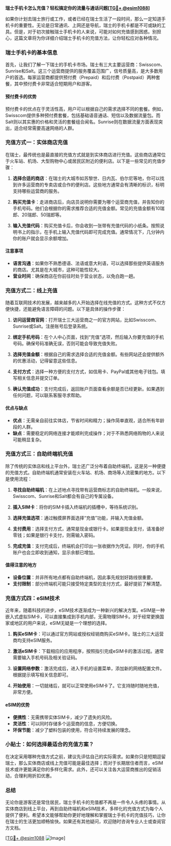 **瑞士手机卡怎么充值？轻松搞定你的流量与通话问题[[TG💪+ @esim1088](https://t.me/s/esim1088)]**

如果你计划去瑞士旅行或工作，或者已经在瑞士生活了一段时间，那么一定知道手机卡的重要性。无论是日常通讯、上网还是导航，瑞士的手机卡都是不可或缺的工具。但是，对于初次接触瑞士手机卡的人来说，可能对如何充值感到困惑。别担心，这篇文章将为你详细介绍瑞士手机卡的充值方法，让你轻松应对各种情况。

### 瑞士手机卡的基本信息

首先，让我们了解一下瑞士的手机卡市场。瑞士有三大主要运营商：Swisscom、Sunrise和Salt。这三个运营商提供的服务覆盖范围广，信号质量高，是大多数用户的首选。每家运营商都提供预付费（Prepaid）和后付费（Postpaid）两种套餐，其中预付费卡非常适合短期用户和游客。

#### 预付费卡的优势

预付费卡的优点在于灵活性高，用户可以根据自己的需求选择不同的套餐。例如，Swisscom提供多种预付费套餐，包括基础语音通话、短信以及数据流量包。而Salt则以其实惠的价格和灵活的套餐组合闻名。Sunrise则在数据流量方面表现突出，适合经常需要高速网络的人群。

### 充值方式一：实体商店充值

在瑞士，最传统也是最直接的充值方式就是到实体商店进行充值。这些商店通常位于火车站、机场、大型购物中心或居民区附近的便利店。以下是一些常见的充值步骤：

1. **选择合适的商店**：在瑞士的大城市如苏黎世、日内瓦、伯尔尼等地，你可以找到许多运营商的专卖店或合作的便利店。这些地方通常会有清晰的标识，标明支持哪些运营商的服务。

2. **购买充值卡**：走进商店后，向店员说明你需要为哪个运营商充值，并告知你的手机号码。他们会根据你的需求推荐合适的充值金额。常见的充值金额有10瑞郎、20瑞郎、50瑞郎等。

3. **输入充值代码**：购买充值卡后，你会收到一张带有充值代码的小纸条。按照说明书上的指示，在手机上输入充值代码即可完成充值。通常情况下，几分钟内你的账户就会显示余额增加。

#### 注意事项

- **语言沟通**：如果你不熟悉德语、法语或意大利语，可以选择那些提供英语服务的商店。尤其是在大城市，这种可能性较大。
- **营业时间**：确保商店在你前往时处于营业状态，以免白跑一趟。

### 充值方式二：线上充值

随着互联网技术的发展，越来越多的人开始选择在线充值的方式。这种方式不仅方便快捷，还能避免语言障碍的问题。以下是具体的操作步骤：

1. **访问运营商官网**：打开瑞士三大运营商之一的官方网站，比如Swisscom、Sunrise或Salt。注册账号后登录系统。

2. **绑定手机号码**：在个人中心页面，找到“充值”选项，然后输入你要充值的手机号码。确保号码准确无误，否则可能会导致充值失败。

3. **选择充值金额**：根据自己的需求选择合适的充值金额。有些网站还会提供额外的优惠活动，记得留意这些信息。

4. **支付方式**：选择一种方便的支付方式，如信用卡、PayPal或其他电子钱包。填写相关信息并提交订单。

5. **确认充值成功**：支付完成后，返回账户页面查看余额是否已经更新。如果遇到任何问题，可以联系客服寻求帮助。

#### 优点与缺点

- **优点**：无需亲自前往实体店，节省时间和精力；操作简单直观，适合所有年龄段的人群。
- **缺点**：需要稳定的网络连接才能顺利完成操作；对于不熟悉网络购物的人来说可能稍显复杂。

### 充值方式三：自助终端机充值

除了传统的实体店和线上平台外，瑞士还广泛分布着自助终端机，这是另一种便捷的充值方式。自助终端机通常安装在火车站、机场、商场等人流密集的地方。以下是使用流程：

1. **寻找自助终端机**：在上述地点寻找带有运营商标志的自助终端机。一般来说，Swisscom、Sunrise和Salt都会有自己的专属设备。

2. **插入SIM卡**：将你的SIM卡插入终端机的插槽中，等待系统识别。

3. **选择充值选项**：通过触摸屏界面选择“充值”功能，并输入充值金额。

4. **支付费用**：选择支付方式，通常是现金或银行卡。如果是现金支付，请准备好零钱；如果是银行卡支付，则需输入密码。

5. **完成充值**：支付完成后，终端机会打印出一张收据作为凭证。同时，你的手机账户也会立即收到通知，显示余额已增加。

#### 值得注意的地方

- **设备位置**：并非所有地点都有自助终端机，因此事先规划好路线很重要。
- **支付限制**：部分终端机可能只接受特定类型的支付方式，最好提前了解清楚。

### 充值方式四：eSIM技术

近年来，随着科技的进步，eSIM技术逐渐成为一种新兴的解决方案。eSIM是一种嵌入式虚拟SIM卡，可以直接集成到手机内部，无需物理SIM卡。对于经常更换国家或地区的用户来说，eSIM无疑是一个理想的选择。

1. **购买eSIM卡**：可以通过官方网站或授权经销商购买eSIM卡。瑞士的三大运营商均支持eSIM服务。

2. **激活eSIM卡**：下载相应的应用程序，按照指引完成eSIM卡的激活过程。通常需要输入手机号码及相关验证码。

3. **设置网络参数**：激活完成后，进入手机的设置菜单，添加新的网络配置文件。根据提示填写相关信息即可。

4. **开始使用**：一切就绪后，就可以正常使用eSIM卡了。它支持随时随地充值，非常方便。

#### eSIM的优势

- **便携性**：无需携带实体SIM卡，减少了遗失的风险。
- **灵活性**：可以同时存储多个运营商的信息，方便切换。
- **环保节能**：减少了塑料包装的使用，符合可持续发展的理念。

### 小贴士：如何选择最适合的充值方案？

在决定采用哪种充值方式之前，建议先评估自己的实际需求。如果你只是短期逗留瑞士，那么实体商店或线上充值可能是最佳选择；而对于长期居住者而言，eSIM技术或许更能满足你的多样化需求。此外，还可以关注各大运营商推出的促销活动，合理利用折扣优惠。

### 总结

无论你是游客还是常住居民，瑞士手机卡的充值都不再是一件令人头疼的事情。从实体商店到线上平台，再到自助终端机和eSIM技术，多样化的充值方式为每个人提供了便利。希望本文能够帮助你更好地理解和掌握瑞士手机卡的充值技巧，让你在瑞士的生活更加顺畅愉快。如果还有其他疑问，欢迎随时咨询专业人士或查阅官方文档。

[[TG💪+ @esim1088](https://t.me/s/esim1088) ![Image](https://i.postimg.cc/4NQfJmqS/Snipaste-2025-05-13-00-14-12.png)]